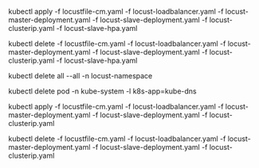kubectl apply -f locustfile-cm.yaml -f locust-loadbalancer.yaml -f locust-master-deployment.yaml -f locust-slave-deployment.yaml -f locust-clusterip.yaml -f locust-slave-hpa.yaml


kubectl delete -f locustfile-cm.yaml -f locust-loadbalancer.yaml -f locust-master-deployment.yaml -f locust-slave-deployment.yaml -f locust-clusterip.yaml -f locust-slave-hpa.yaml


kubectl delete all --all -n locust-namespace


kubectl delete pod -n kube-system -l k8s-app=kube-dns



kubectl apply -f locustfile-cm.yaml -f locust-loadbalancer.yaml -f locust-master-deployment.yaml -f locust-slave-deployment.yaml -f locust-clusterip.yaml


kubectl delete -f locustfile-cm.yaml -f locust-loadbalancer.yaml -f locust-master-deployment.yaml -f locust-slave-deployment.yaml -f locust-clusterip.yaml